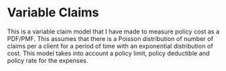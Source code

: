 # Variable Claims
 This is a variable claim model that I have made to measure policy cost as a PDF/PMF. This assumes that there is a Poisson distribution of number of claims per a client for a period of time with an exponential distribution of cost. This model takes into account a policy limit, policy deductible and policy rate for the expenses. 
